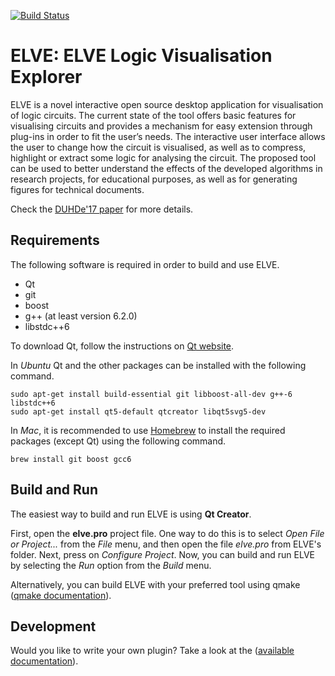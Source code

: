[![Build Status](https://travis-ci.org/stdgregwar/elve.png)](https://travis-ci.org/stdgregwar/elve)

# ELVE: ELVE Logic Visualisation Explorer

ELVE is a novel interactive open source desktop application for
visualisation of logic circuits. The current state of the tool offers basic
features for visualising circuits and provides a mechanism for easy
extension through plug-ins in order to fit the user’s needs. The
interactive user interface allows the user to change how the circuit is
visualised, as well as to compress, highlight or extract some logic for
analysing the circuit. The proposed tool can be used to better understand
the effects of the developed algorithms in research projects, for
educational purposes, as well as for generating figures for technical
documents.

Check the [DUHDe'17
paper](https://github.com/stdgregwar/elve/blob/master/duhde17-elve.pdf) for
more details.

## Requirements

The following software is required in order to build and use ELVE.

* Qt
* git
* boost
* g++ (at least version 6.2.0)
* libstdc++6

To download Qt, follow the instructions on
[Qt website](https://www.qt.io/download-open-source/).

In *Ubuntu* Qt and the other packages can be installed with the following command.

    sudo apt-get install build-essential git libboost-all-dev g++-6 libstdc++6 
    sudo apt-get install qt5-default qtcreator libqt5svg5-dev

In *Mac*, it is recommended to use [Homebrew](http://brew.sh/) to install
the required packages (except Qt) using the following command.

    brew install git boost gcc6

## Build and Run

The easiest way to build and run ELVE is using **Qt Creator**.

First, open the **elve.pro** project file. One way to do this is to select
*Open File or Project...* from the *File* menu, and then open the file
*elve.pro* from ELVE's folder. Next, press on *Configure Project*. Now, you
can build and run ELVE by selecting the *Run* option from the *Build* menu.

Alternatively, you can build ELVE with your preferred tool
using qmake ([qmake documentation](http://doc.qt.io/qt-4.8/qmake-tutorial.html)).

## Development

Would you like to write your own plugin? Take a look at the 
([available documentation](https://stdgregwar.github.io/elve/html/)).

